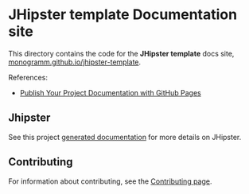 # **JHipster template** Documentation site

This directory contains the code for the **JHipster template** docs site, [monogramm.github.io/jhipster-template](https://monogramm.github.io/jhipster-template).

References:

-   [Publish Your Project Documentation with GitHub Pages](https://github.blog/2016-08-22-publish-your-project-documentation-with-github-pages/)

## Jhipster

See this project [generated documentation](./jhipster) for more details on JHipster.

## Contributing

For information about contributing, see the [Contributing page](https://github.com/Monogramm/jhipster-template/blob/master/CONTRIBUTING.md).
